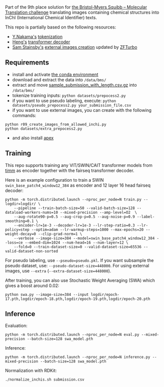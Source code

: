 Part of the 9th place solution for [the Bristol-Myers Squibb – Molecular Translation challenge](https://www.kaggle.com/c/bms-molecular-translation/overview) translating
images containing chemical structures into InChI (International Chemical Identifier) texts.

This repo is partially based on the following resources:
* [Y.Nakama's](https://www.kaggle.com/yasufuminakama) [tokenization](https://www.kaggle.com/yasufuminakama/inchi-preprocess-2)
* [Heng's](https://www.kaggle.com/hengck23) [transformer decoder](https://www.kaggle.com/c/bms-molecular-translation/discussion/231190)
* [Sam Stainsby's](https://www.kaggle.com/stainsby) [external images creation](https://www.kaggle.com/stainsby/improved-synthetic-data-for-bms-competition-v3) updated by [ZFTurbo](https://www.kaggle.com/zfturbo)


## Requirements
* install and activate [the conda environment](environment.yml)
* download and extract the data into `/data/bms/`
* extract and move [sample_submission_with_length.csv.gz](models/sample_submission_with_length.csv.gz) into `/data/bms/`
* tokenize training inputs: `python datasets/prepocess2.py`
* if you want to use pseudo labeling, execute: `python datasets/pseudo_prepocess2.py your_submission_file.csv`
* if you want to use external images, you can create with the following commands:
```
python r09_create_images_from_allowed_inchi.py
python datasets/extra_prepocess2.py 
```
* and also install [apex](https://github.com/NVIDIA/apex)

## Training
This repo supports training any VIT/SWIN/CAIT transformer models from [timm](https://github.com/rwightman/pytorch-image-models/) as encoder together with the fairseq transformer decoder.


Here is an example configuration to train a SWIN `swin_base_patch4_window12_384` as encoder and 12 layer 16 head fairseq decoder:
```
python -m torch.distributed.launch --nproc_per_node=N train.py --logdir=logdir/ \
    --pipeline --train-batch-size=50 --valid-batch-size=128 --dataload-workers-nums=10 --mixed-precision --amp-level=O2  \
    --aug-rotate90-p=0.5 --aug-crop-p=0.5 --aug-noise-p=0.9 --label-smoothing=0.1 \
    --encoder-lr=1e-3 --decoder-lr=1e-3 --lr-step-ratio=0.3 --lr-policy=step --optim=adam --lr-warmup-steps=1000 --max-epochs=20 --weight-decay=0 --clip-grad-norm=1 \
    --verbose --image-size=384 --model=swin_base_patch4_window12_384 --loss=ce --embed-dim=1024 --num-head=16 --num-layer=12 \
    --fold=0 --train-dataset-size=0 --valid-dataset-size=65536 --valid-dataset-non-sorted
```

For pseudo labeling, use `--pseudo=pseudo.pkl`. If you want subsample the pseudo dataset, use: `--pseudo-dataset-size=448000`.
For using external images, use `--extra` (`--extra-dataset-size=448000`).

After training, you can also use Stochastic Weight Averaging (SWA) which gives a boost around 0.02:
```
python swa.py --image-size=384 --input logdir/epoch-17.pth,logdir/epoch-18.pth,logdir/epoch-19.pth,logdir/epoch-20.pth
```

## Inference

Evaluation:
```
python -m torch.distributed.launch --nproc_per_node=N eval.py --mixed-precision --batch-size=128 swa_model.pth
```

Inference:
```
python -m torch.distributed.launch --nproc_per_node=N inference.py --mixed-precision --batch-size=128 swa_model.pth
```

Normalization with RDKit:
```
./normalize_inchis.sh submission.csv
```
